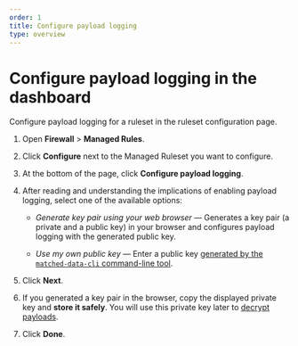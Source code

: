 ```yaml
---
order: 1
title: Configure payload logging
type: overview
---
```


# Configure payload logging in the dashboard

Configure payload logging for a ruleset in the ruleset configuration page.

1. Open **Firewall** > **Managed Rules**.

1. Click **Configure** next to the Managed Ruleset you want to configure.

1. At the bottom of the page, click **Configure payload logging**.

1. After reading and understanding the implications of enabling payload logging, select one of the available options:

    * _Generate key pair using your web browser_ — Generates a key pair (a private and a public key) in your browser and configures payload logging with the generated public key.

    * _Use my own public key_ — Enter a public key [generated by the `matched-data-cli` command-line tool](/managed-rulesets/payload-logging/command-line).

1. Click **Next**.

1. If you generated a key pair in the browser, copy the displayed private key and **store it safely**. You will use this private key later to [decrypt payloads](/managed-rulesets/payload-logging/view).

1. Click **Done**.

